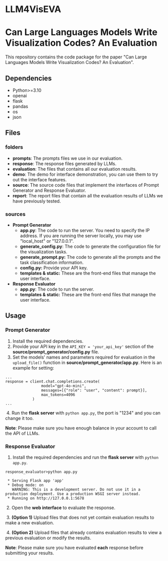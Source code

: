# LLM4VisEVA
# Can Large Languages Models Write Visualization Codes? An Evaluation

This repository contains the code package for the paper "Can Large Languages Models Write Visualization Codes? An Evaluation".

## Dependencies

* Python>=3.10
* openai
* flask
* pandas
* os
* json

## Files

### folders

* **prompts**: The prompts files we use in our evaluation.
* **response**: The response files generated by LLMs.
* **evaluation**: The files that contains all our evaluation results.
* **demo**: The demo for interface demonstration, you can use them to try out the interface features.
* **source**: The source code files that implement the interfaces of Prompt Generator and Response Evaluator.
* **report**: The report files that contain all the evaluation results of LLMs we have previously tested.

### sources

* **Prompt Generator**
  * **app.py**: The code to run the server. You need to specify the IP address. If you are running the server locally, you may use "local_host" or "127.0.0.1".
  * **generate_config.py**: The code to generate the configuration file for the visualization tasks.
  * **generate_prompt.py:** The code to generate all the prompts and the task classification information.
  * **config.py:** Provide your API key.
  * **templates & static:** These are the front-end files that manage the user interface. 
* **Response Evaluator** 
  * **app.py**: The code to run the server.
  * **templates & static:** These are the front-end files that manage the user interface.


## Usage

### Prompt Generator

1. Install the required dependencies.
2. Provide your API key in the `API_KEY = 'your_api_key'` section of the **source/prompt_generator/config.py** file.
3. Set the models' names and parameters required for evaluation in the ```upload_file()``` function in **source/prompt_generator/app.py**. Here is an example for setting:

```commandline
...
response = client.chat.completions.create(
                model="gpt-4o-mini",
                messages=[{"role": "user", "content": prompt}],
                max_tokens=4096
            )
...
```

​	4. Run the **flask server** with ``python app.py``, the port is "1234" and you can change it too.

**Note**: Please make sure you have enough balance in your account to call the API of LLMs.

### Response Evaluator

1. Install the required dependencies and run the **flask server** with ``python app.py``. 

```
response_evaluator>python app.py

 * Serving Flask app 'app'
 * Debug mode: on
   WARNING: This is a development server. Do not use it in a production deployment. Use a production WSGI server instead.
 * Running on http://127.0.0.1:5678
```

​	2. Open the **web interface** to evaluate the response.

​	3. **(Option 1)** Upload files that does not yet contain evaluation results to make a new evaluation.

​	4. **(Option 2)** Upload files that already contains evaluation results to view a previous evaluation or modify the results.

**Note**: Please make sure you have evaluated **each** response before submitting your results.


